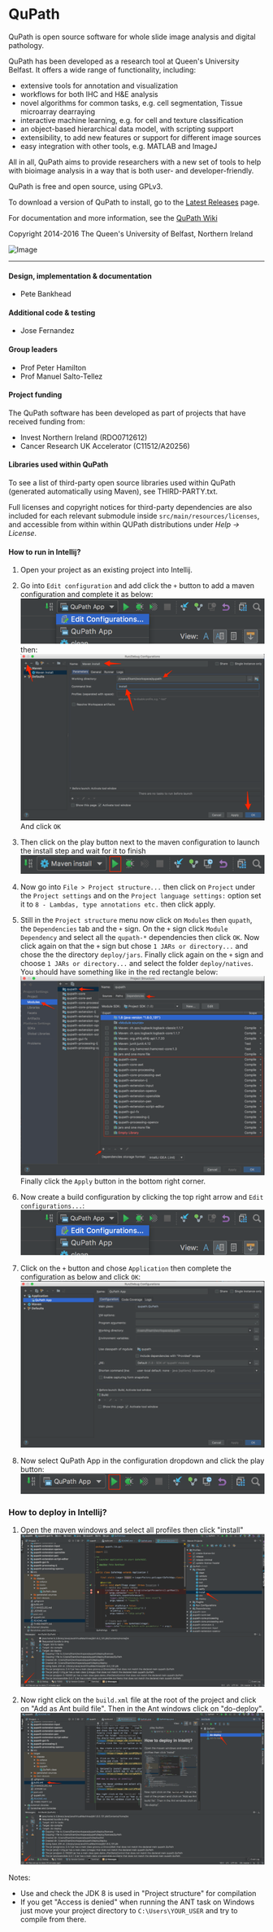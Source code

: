QuPath
======

QuPath is open source software for whole slide image analysis and digital pathology.

QuPath has been developed as a research tool at Queen's University Belfast.  It offers a wide range of functionality, including:

* extensive tools for annotation and visualization
* workflows for both IHC and H&E analysis
* novel algorithms for common tasks, e.g. cell segmentation, Tissue microarray dearraying
* interactive machine learning, e.g. for cell and texture classification
* an object-based hierarchical data model, with scripting support
* extensibility, to add new features or support for different image sources
* easy integration with other tools, e.g. MATLAB and ImageJ

All in all, QuPath aims to provide researchers with a new set of tools to help with bioimage analysis in a way that is both user- and developer-friendly.

QuPath is free and open source, using GPLv3.

To download a version of QuPath to install, go to the [Latest Releases](https://github.com/qupath/qupath/releases/latest) page.

For documentation and more information, see the [QuPath Wiki](https://go.qub.ac.uk/qupath-docs)

Copyright 2014-2016 The Queen's University of Belfast, Northern Ireland

![Image](https://raw.githubusercontent.com/wiki/qupath/qupath/images/qupath_demo.jpg)

----

#### Design, implementation & documentation
* Pete Bankhead

#### Additional code & testing
* Jose Fernandez

#### Group leaders
* Prof Peter Hamilton
* Prof Manuel Salto-Tellez

#### Project funding
The QuPath software has been developed as part of projects that have received funding from:

* Invest Northern Ireland (RDO0712612)
* Cancer Research UK Accelerator (C11512/A20256)

#### Libraries used within QuPath
To see a list of third-party open source libraries used within QuPath (generated automatically using Maven), see THIRD-PARTY.txt.

Full licenses and copyright notices for third-party dependencies are also included for each relevant submodule inside ```src/main/resources/licenses```, and accessible from within within QUPath distributions under *Help &rarr; License*.


#### How to run in Intellij?

1. Open your project as an existing project into Intellij.
1. Go into `Edit configuration` and add click the `+` button to add a maven configuration
and complete it as below:
![Image](./images/idea2.png)
then:
![Image](./images/idea4.png)
And click `OK`
1. Then click on the play button next to the maven configuration to launch the install step and
wait for it to finish
![Image](./images/idea5.png)

1. Now go into `File > Project structure...` then click on `Project` under the `Project settings`
and on the `Project language settings:` option set it to `8 - Lambdas, type annotations etc.`
then click apply.

1. Still in the `Project structure` menu now click on `Modules` then `qupath`, the
`Dependencies` tab and the `+` sign. On the `+` sign click `Module Dependency`
and select all the `qupath-*` dependencies then click `OK`.
Now click again on that the `+` sign but chose `1 JARs or directory...`
and chose the the directory `deploy/jars`.
Finally click again on the `+` sign and choose `1 JARs or directory...` and
select the folder `deploy/natives`.
You should have something like in the red rectangle below:
![Image](./images/idea1.png)
Finally click the `Apply` button in the bottom right corner.

1. Now create a build configuration by clicking the top right arrow and 
`Edit configurations...`:
![Image](./images/idea10.png)

1. Click on the `+` button and chose `Application` then complete the configuration
as below and click `OK`:
![Image](./images/idea3.png)

1. Now select QuPath App in the configuration dropdown and click the play button:
![Image](./images/idea7.png)

### How to deploy in Intellij?

1. Open the maven windows and select all profiles then
click "install"
![Image](./images/idea8.png)

1. Now right click on the `build.xml` file at the root
of the project and click on "Add as Ant build file".
Then in the Ant windows click on "do-deploy".
![Image](./images/idea9.png)

Notes:
 - Use and check the JDK 8 is used in "Project structure" for compilation
 - If you get "Access is denied" when running the ANT task on
Windows just move your project directory to `C:\Users\YOUR_USER`
and try to compile from there.